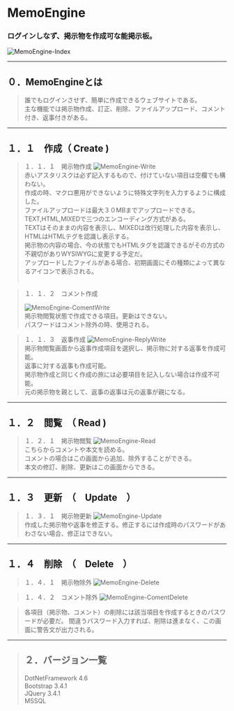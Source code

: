 # MemoEngine
### ログインしなず、掲示物を作成可な能掲示板。
![MemoEngine-Index](https://user-images.githubusercontent.com/77004633/150374473-64bcd07c-b2b9-4404-852f-3a2ede38f8ce.png)


---------------------------
## ０．MemoEngineとは
> 誰でもログインさせず、簡単に作成できるウェブサイトである。<br />
> 主な機能では掲示物作成、訂正、削除、ファイルアップロード、コメント付き、返事付きがある。<br/>
> 

----------------------------
## １．１　作成（ Create )
> １．１．１　掲示物作成
> ![MemoEngine-Write](https://user-images.githubusercontent.com/77004633/150375508-95a27f17-6a61-4296-aabb-d5530d7f7620.png)<br />
> 赤いアスタリスクは必ず記入するもので、付けていない項目は空欄でも構わない。<br />
> 作成の時、マクロ悪用ができないように特殊文字列を入力するように構成した。<br />
> ファイルアップロードは最大３０MBまでアップロードできる。<br />
> TEXT,HTML,MIXEDで三つのエンコーディング方式がある。<br/>
> TEXTはそのままの内容を表示し、MIXEDは改行処理した内容を表示し、HTMLはHTMLテグを認識し表示する。<br />
> 掲示物の内容の場合、今の状態でもHTMLタグを認識できるがその方式の不親切がありWYSIWYGに変更する予定だ。<br />
> アップロードしたファイルがある場合、初期画面にその種類によって異なるアイコンで表示される。<br /><br />

> １．１．２　コメント作成
> 
> ![MemoEngine-ComentWrite](https://user-images.githubusercontent.com/77004633/150623862-e4be4db0-1353-41eb-aa72-305bd6979ac0.png)<br />
> 掲示物閲覧状態で作成できる項目。更新はできない。<br />
> パスワードはコメント除外の時、使用される。

> １．１．３　返事作成
> ![MemoEngine-ReplyWrite](https://user-images.githubusercontent.com/77004633/150685581-4d5f1bb1-a684-4ec8-b6ec-85e761289c66.png)<br />
> 掲示物閲覧画面から返事作成項目を選択し、掲示物に対する返事を作成可能。<br />
> 返事に対する返事も作成可能。<br />
> 掲示物作成と同じく作成の旅には必要項目を記入しない場合は作成不可能。<br />
> 元の掲示物を親として、返事の返事は元の返事が親になる。
> 

> 
<hr />

## １．２　閲覧　（ Read )
> １．２．１　掲示物閲覧
> ![MemoEngine-Read](https://user-images.githubusercontent.com/77004633/150454540-7f07e979-2084-4fba-97a3-ddea5df15a45.png)<br />
> こちらからコメントや本文を読める。<br />
> コメントの場合はこの画面から追加、除外することができる。<br />
> 本文の修訂、削除、更新はこの画面からできる。

<hr />

## １．３　更新　（　Update　）
> １．３．１　掲示物更新
![MemoEngine-Update](https://user-images.githubusercontent.com/77004633/150685523-96742806-b3ed-4b87-baef-69165fe3dd42.png)<br />
> 作成した掲示物や返事を修正する。修正するには作成時のパスワードがあわさない場合、修正はできない。

<hr />

## １．４　削除　（　Delete　）
> １．４．１　掲示物除外
![MemoEngine-Delete](https://user-images.githubusercontent.com/77004633/150685553-12f634ef-8020-474a-8e77-bfcce0c35c09.png)<br />

> １．４．２　コメント除外
![MemoEngine-ComentDelete](https://user-images.githubusercontent.com/77004633/150685540-439cc57d-4432-4f04-84a2-3bd1cd896d36.png)

> 各項目（掲示物、コメント）の削除には該当項目を作成するときのパスワードが必要だ。
> 間違うパスワード入力すれば、削除は進まなく、この画面に警告文が出力される。

<hr />

> ## ２．バージョン一覧<br />
> DotNetFramework 4.6　<br />
> Bootstrap 3.4.1<br />
> JQuery 3.4.1<br />
> MSSQL
